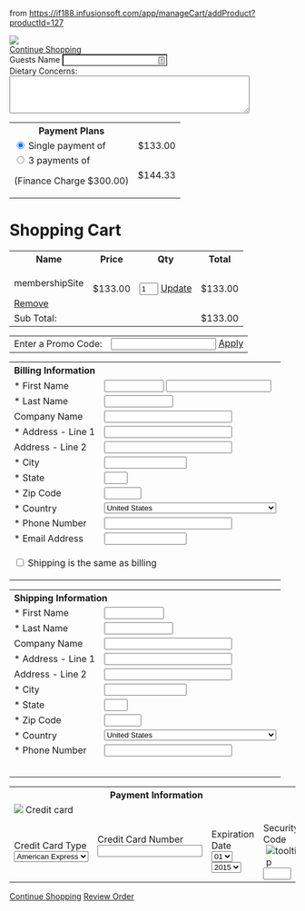from https://if188.infusionsoft.com/app/manageCart/addProduct?productId=127
<form id="checkout" name="checkout" method="post" action="/app/manageCart/updateCart">
    <input type="hidden" value="false" name="proceedToCheckout" id="proceedToCheckout">
    <input type="hidden" value="" name="purchasableProductIds" id="purchasableProductIds">
    <input type="hidden" value="" name="quantities" id="quantities">
    <input type="hidden" value="" name="removePurchasableProductId" id="removePurchasableProductId">
    <input type="hidden" value="" name="upSellId" id="upSellId">
    <div id="header">
        <div id="CUSTOM_HTML">
            <div id="customHeader">
            </div>
        </div>
        <div id="IMAGE">
            <div id="companyLogoTopBanner">
                <img src="https://d1yoaun8syyxxt.cloudfront.net/if188-dd91732f-2302-446b-9763-d30d6fe1a96a-v2">
            </div>    </div>                        </div>
            <div id="contentWide">
                <div id="CHECKOUT_LINKS_TOP">
                    <link type="text/css" rel="stylesheet" href="/css/anti_spam.jsp?b=1.40.0.41">
                    <script type="text/javascript">(function() {
                        var styleArray = ["/css/anti_spam.jsp"];
                        if (window.Infusion) {
                        Infusion.stylesLoaded(styleArray);
                        } else if (window.InfusionStyles) {
                        window.InfusionStyles.concat(styleArray);
                        } else {
                        window.InfusionStyles = styleArray;
                        }                    })();
                    </script>
                    <div class="checkoutLinksTop">
                        <input type="hidden" value="true" name="version3state" id="version3state">
                        <a class="continueButton" href="/app/storeFront/showStoreFront">Continue Shopping</a>
                    </div>
                </div>
                <div id="CUSTOM_HTML">
                    <div id="customCheckoutTop">
                        Guests Name 
                        <input type="text" 
                            name="Contact0_GuestsName" 
                            style="background-image: url(&quot;data:image/png;base64,iVBORw0KGgoAAAANSUhEUgAAABAAAAAQCAYAAAAf8/9hAAABHklEQVQ4EaVTO26DQBD1ohQWaS2lg9JybZ+AK7hNwx2oIoVf4UPQ0Lj1FdKktevIpel8AKNUkDcWMxpgSaIEaTVv3sx7uztiTdu2s/98DywOw3Dued4Who/M2aIx5lZV1aEsy0+qiwHELyi+Ytl0PQ69SxAxkWIA4RMRTdNsKE59juMcuZd6xIAFeZ6fGCdJ8kY4y7KAuTRNGd7jyEBXsdOPE3a0QGPsniOnnYMO67LgSQN9T41F2QGrQRRFCwyzoIF2qyBuKKbcOgPXdVeY9rMWgNsjf9ccYesJhk3f5dYT1HX9gR0LLQR30TnjkUEcx2uIuS4RnI+aj6sJR0AM8AaumPaM/rRehyWhXqbFAA9kh3/8/NvHxAYGAsZ/il8IalkCLBfNVAAAAABJRU5ErkJggg==&quot;); background-repeat: no-repeat; background-attachment: scroll; background-position: right center;"
                        >
                            <br>
                        Dietary Concerns:  <textarea name="Contact0_DietaryRestrictions" cols="50" rows="4"></textarea>
                    </div>
                </div>
                <div id="PAYMENT_PLANS">        <table class="payPlan tabular grid">                <tbody><tr>
                    <th class="leftAlign">Payment Plans</th>
                    <th></th>
                </tr>            <tr>
                <td>
                    <input type="radio" checked="" value="0" name="payPlanId" class="choosePlan" onclick="Infusion.ManageCart.ajaxSubmitForm(jQuery('.payPlan').closest('form').attr('id'), false, 0, 0,['BRIEF_PRODUCT_SUMMARY', 'BILLING_ENTRY', 'SHIPPING_ENTRY', 'PAYMENT_SELECTION', 'CHECKOUT_LINKS_TOP', 'CHECKOUT_LINKS']);">
                    Single payment of
                </td>
                <td class="rightAlign">$133.00</td>
            </tr>                <tr>
            <td>
                <input type="radio" value="3" name="payPlanId" class="choosePlan" onclick="Infusion.ManageCart.ajaxSubmitForm(jQuery('.payPlan').closest('form').attr('id'), false, 0, 0,['BRIEF_PRODUCT_SUMMARY', 'BILLING_ENTRY', 'SHIPPING_ENTRY', 'PAYMENT_SELECTION', 'CHECKOUT_LINKS_TOP', 'CHECKOUT_LINKS']);">
                3&nbsp;payments of
                <p class="financeCharge">(Finance Charge $300.00)</p>
            </td>
            <td class="rightAlign">$144.33</td>
        </tr>
    </tbody></table>    </div>
    <div id="BRIEF_PRODUCT_SUMMARY">    <h1>Shopping Cart</h1>
        <input type="hidden" value="false" name="isShippingRequired" id="isShippingRequired">
        <input type="hidden" value="false" name="isCartEmpty" id="isCartEmpty"><div class="tableContainer">
        <table class="viewCart tabular grid">
            <tbody><tr>
                <th colspan="2" class="leftAlign">Name</th>
                <th class="rightAlign">Price</th>
                <th class="centerAlign">Qty</th>
                <th class="rightAlign">Total</th>
            </tr>
            <tr>
                <td colspan="2" class="leftAlign">                            <p class="cartProduct">membershipSite</p>
                <p class="cartDescription"> </p>
                <a href="javascript:Infusion.ManageCart.ajaxSubmitForm(jQuery('.viewCart').closest('form').attr('id'), false, '1', 0, ['BRIEF_PRODUCT_SUMMARY','UP_SELLS','PAYMENT_PLANS','SHIPPING_OPTIONS', 'SHIPPING_ENTRY', 'BILLING_ENTRY','PAYMENT_SELECTION','CHECKOUT_LINKS','CHECKOUT_LINKS_TOP']);">Remove</a>
            </td>
            <td class="rightAlign">
                <span class="price">$133.00</span>
            </td>
            <td class="centerAlign">
                <input type="text" size="1" value="1" name="qty_1" class="qtyField">
                <a class="updateCart" href="javascript:Infusion.ManageCart.ajaxSubmitForm(jQuery('.viewCart').closest('form').attr('id'), false, 0, 0, ['BRIEF_PRODUCT_SUMMARY','UP_SELLS','PAYMENT_PLANS', 'SHIPPING_OPTIONS', 'SHIPPING_ENTRY', 'BILLING_ENTRY','PAYMENT_SELECTION','CHECKOUT_LINKS','CHECKOUT_LINKS_TOP']);">Update</a>
            </td>
            <td class="rightAlign">
                $133.00
            </td>
        </tr>
        <tr class="subtotal">
            <td colspan="2" class="leftAlign">Sub Total:</td>
            <td class="rightAlign"></td>
            <td class="centerAlign"></td>
            <td class="rightAlign">$133.00</td>
        </tr>
    </tbody></table>
</div>    </div>
<div id="PROMO_CODE">    <table class="promoCode">
    <tbody><tr>
        <td align="left">
            Enter a Promo Code:
        </td>
        <td>
            <input type="text" name="promoCode" id="promoCode" class="promoField">
            <a class="codeButton" href="javascript:Infusion.ManageCart.ajaxSubmitForm('checkout', false, 0, 0, ['BRIEF_PRODUCT_SUMMARY','PAYMENT_PLANS', 'PROMO_CODE', 'UP_SELLS']);">Apply</a>
        </td>
    </tr>
</tbody></table>    </div>
<div id="UP_SELLS">    </div>
<div id="BILLING_ENTRY">
    <table class="billingTable tabular grid">
        <tbody><tr>
            <th align="left" colspan="2">Billing Information</th>
        </tr>
        <tr>
            <td class="rightAlignTop"><label class="checkoutLabel">* First Name</label></td>
            <td>
                <input type="text" size="10" name="firstName" id="firstName" data-constraints="@Required(label=&quot;First Name&quot;, groups=[customer])" class="regula-validation checkoutTop">
                <input type="text" name="inf_95O2gIEAKtVu6WBV" id="inf_95O2gIEAKtVu6WBV" class="inf_a793efe1f52b80b9050125021f2cfb6a">
            </td>
        </tr>
        <tr>
            <td class="rightAlign"><label class="checkoutLabel">* Last Name</label></td>
            <td>
                <input type="text" size="12" name="lastName" id="lastName" data-constraints="@Required(label=&quot;Last Name&quot;, groups=[customer])" class="regula-validation checkout">
            </td>
        </tr>
        <tr>
            <td class="rightAlign">
                <label class="checkoutLabel">
                    Company Name
                </label>
            </td>
            <td>
                <input type="text" size="25" name="company" id="company" class="checkout">
            </td>
        </tr>
        <tr>
            <td class="rightAlign"><label class="checkoutLabel">* Address - Line 1</label></td>
            <td><input type="text" size="25" name="addressLine1" id="addressLine1" data-constraints="@Required(label=&quot;Address - Line 1&quot;, groups=[customer])" class="regula-validation checkout"></td>
        </tr>
        <tr>
            <td class="rightAlign"><label class="checkoutLabel">Address - Line 2</label></td>
            <td><input type="text" size="25" name="addressLine2" id="addressLine2" class="checkout"></td>
        </tr>
        <tr>
            <td class="rightAlign"><label class="checkoutLabel">* City</label></td>
            <td><input type="text" size="15" name="city" id="city" data-constraints="@Required(label=&quot;City&quot;, groups=[customer])" class="regula-validation checkout"></td>
        </tr>
        <tr>
            <td class="rightAlign"><label class="checkoutLabel"><div id="stateRequired">* State</div></label></td>
            <td>
                <input type="text" size="2" name="state" id="state" data-constraints="@StateRequiredForSpecificCountries(countryFieldName=&quot;country&quot;, label=&quot;State&quot;, groups=[customer])" class="regula-validation checkout">
            </td>
        </tr>
        <tr>
            <td class="rightAlign"><label class="checkoutLabel">* Zip Code</label></td>
            <td><input type="text" size="5" name="zipCode" id="zipCode" data-constraints="@Required(label=&quot;Zip Code&quot;, groups=[customer])" class="regula-validation checkoutShort"></td>
        </tr>
        <tr>
            <td class="rightAlign"><label class="checkoutLabel">* Country</label></td>
            <td><select data-on="Component.Select" name="country" id="country" data-constraints="@Required(label=&quot;Billing Country&quot;, groups=[customer])" class="regula-validation checkoutShort"><option value="">Please select one</option><option value="Afghanistan">Afghanistan</option><option value="Albania">Albania</option><option value="Algeria">Algeria</option><option value="American Samoa">American Samoa</option><option value="Andorra">Andorra</option><option value="Angola">Angola</option><option value="Anguilla">Anguilla</option><option value="Antarctica">Antarctica</option><option value="Antigua and Barbuda">Antigua and Barbuda</option><option value="Argentina">Argentina</option><option value="Armenia">Armenia</option><option value="Aruba">Aruba</option><option value="Australia">Australia</option><option value="Austria">Austria</option><option value="Åland Islands">Åland Islands</option><option value="Azerbaijan">Azerbaijan</option><option value="Bahamas">Bahamas</option><option value="Bahrain">Bahrain</option><option value="Bangladesh">Bangladesh</option><option value="Barbados">Barbados</option><option value="Belarus">Belarus</option><option value="Belgium">Belgium</option><option value="Belize">Belize</option><option value="Benin">Benin</option><option value="Bermuda">Bermuda</option><option value="Bhutan">Bhutan</option><option value="Bolivia">Bolivia</option><option value="Bosnia and Herzegovina">Bosnia and Herzegovina</option><option value="Botswana">Botswana</option><option value="Bouvet Island">Bouvet Island</option><option value="Brazil">Brazil</option><option value="British Indian Ocean Territory">British Indian Ocean Territory</option><option value="Brunei Darussalam">Brunei Darussalam</option><option value="Bulgaria">Bulgaria</option><option value="Burkina Faso">Burkina Faso</option><option value="Burundi">Burundi</option><option value="Cambodia">Cambodia</option><option value="Cameroon">Cameroon</option><option value="Canada">Canada</option><option value="Cape Verde">Cape Verde</option><option value="Cayman Islands">Cayman Islands</option><option value="Central African Republic">Central African Republic</option><option value="Chad">Chad</option><option value="Chile">Chile</option><option value="China">China</option><option value="Christmas Island">Christmas Island</option><option value="Cocos (Keeling) Islands">Cocos (Keeling) Islands</option><option value="Colombia">Colombia</option><option value="Comoros">Comoros</option><option value="Congo">Congo</option><option value="Democratic Republic Of Congo">Democratic Republic Of Congo</option><option value="Cook Islands">Cook Islands</option><option value="Costa Rica">Costa Rica</option><option value="Croatia">Croatia</option><option value="Cuba">Cuba</option><option value="Cyprus">Cyprus</option><option value="Czech Republic">Czech Republic</option><option value="Côte D'Ivoire">Côte D'Ivoire</option><option value="Denmark">Denmark</option><option value="Djibouti">Djibouti</option><option value="Dominica">Dominica</option><option value="Dominican Republic">Dominican Republic</option><option value="Ecuador">Ecuador</option><option value="Egypt">Egypt</option><option value="El Salvador">El Salvador</option><option value="Equatorial Guinea">Equatorial Guinea</option><option value="Eritrea">Eritrea</option><option value="Estonia">Estonia</option><option value="Ethiopia">Ethiopia</option><option value="Falkland Islands">Falkland Islands</option><option value="Faroe Islands">Faroe Islands</option><option value="Fiji">Fiji</option><option value="Finland">Finland</option><option value="France">France</option><option value="French Guiana">French Guiana</option><option value="French Polynesia">French Polynesia</option><option value="French Southern Territories">French Southern Territories</option><option value="Gabon">Gabon</option><option value="Gambia">Gambia</option><option value="Georgia">Georgia</option><option value="Germany">Germany</option><option value="Ghana">Ghana</option><option value="Gibraltar">Gibraltar</option><option value="Greece">Greece</option><option value="Greenland">Greenland</option><option value="Grenada">Grenada</option><option value="Guadeloupe">Guadeloupe</option><option value="Guam">Guam</option><option value="Guatemala">Guatemala</option><option value="Guernsey">Guernsey</option><option value="Guinea">Guinea</option><option value="Guinea-Bissau">Guinea-Bissau</option><option value="Guyana">Guyana</option><option value="Haiti">Haiti</option><option value="Heard and McDonald Islands">Heard and McDonald Islands</option><option value="Holy See (Vatican City State)">Holy See (Vatican City State)</option><option value="Honduras">Honduras</option><option value="Hong Kong">Hong Kong</option><option value="Hungary">Hungary</option><option value="Iceland">Iceland</option><option value="India">India</option><option value="Indonesia">Indonesia</option><option value="Iran">Iran</option><option value="Iraq">Iraq</option><option value="Ireland">Ireland</option><option value="Isle of Man">Isle of Man</option><option value="Israel">Israel</option><option value="Italy">Italy</option><option value="Jamaica">Jamaica</option><option value="Japan">Japan</option><option value="Jersey">Jersey</option><option value="Jordan">Jordan</option><option value="Kazakhstan">Kazakhstan</option><option value="Kenya">Kenya</option><option value="Kiribati">Kiribati</option><option value="North Korea">North Korea</option><option value="South Korea">South Korea</option><option value="Kuwait">Kuwait</option><option value="Kyrgyzstan">Kyrgyzstan</option><option value="Laos">Laos</option><option value="Latvia">Latvia</option><option value="Lebanon">Lebanon</option><option value="Lesotho">Lesotho</option><option value="Liberia">Liberia</option><option value="Libya">Libya</option><option value="Liechtenstein">Liechtenstein</option><option value="Lithuania">Lithuania</option><option value="Luxembourg">Luxembourg</option><option value="Macao">Macao</option><option value="Republic of Macedonia">Republic of Macedonia</option><option value="Madagascar">Madagascar</option><option value="Malawi">Malawi</option><option value="Malaysia">Malaysia</option><option value="Maldives">Maldives</option><option value="Mali">Mali</option><option value="Malta">Malta</option><option value="Marshall Islands">Marshall Islands</option><option value="Martinique">Martinique</option><option value="Mauritania">Mauritania</option><option value="Mauritius">Mauritius</option><option value="Mayotte">Mayotte</option><option value="Mexico">Mexico</option><option value="Federated States of Micronesia">Federated States of Micronesia</option><option value="Moldova">Moldova</option><option value="Monaco">Monaco</option><option value="Mongolia">Mongolia</option><option value="Montenegro">Montenegro</option><option value="Montserrat">Montserrat</option><option value="Morocco">Morocco</option><option value="Mozambique">Mozambique</option><option value="Myanmar">Myanmar</option><option value="Namibia">Namibia</option><option value="Nauru">Nauru</option><option value="Nepal">Nepal</option><option value="Netherlands">Netherlands</option><option value="Netherlands Antilles">Netherlands Antilles</option><option value="New Caledonia">New Caledonia</option><option value="New Zealand">New Zealand</option><option value="Nicaragua">Nicaragua</option><option value="Niger">Niger</option><option value="Nigeria">Nigeria</option><option value="Niue">Niue</option><option value="Norfolk Island">Norfolk Island</option><option value="Northern Mariana Islands">Northern Mariana Islands</option><option value="Norway">Norway</option><option value="Oman">Oman</option><option value="Pakistan">Pakistan</option><option value="Palau">Palau</option><option value="Palestine">Palestine</option><option value="Panama">Panama</option><option value="Papua New Guinea">Papua New Guinea</option><option value="Paraguay">Paraguay</option><option value="Peru">Peru</option><option value="Philippines">Philippines</option><option value="Pitcairn">Pitcairn</option><option value="Poland">Poland</option><option value="Portugal">Portugal</option><option value="Puerto Rico">Puerto Rico</option><option value="Qatar">Qatar</option><option value="Romania">Romania</option><option value="Russian Federation">Russian Federation</option><option value="Rwanda">Rwanda</option><option value="Réunion">Réunion</option><option value="St. Barthélemy">St. Barthélemy</option><option value="St. Helena, Ascension and Tristan Da Cunha">St. Helena, Ascension and Tristan Da Cunha</option><option value="St. Kitts And Nevis">St. Kitts And Nevis</option><option value="St. Lucia">St. Lucia</option><option value="St. Martin">St. Martin</option><option value="St. Pierre And Miquelon">St. Pierre And Miquelon</option><option value="St. Vincent And The Grenedines">St. Vincent And The Grenedines</option><option value="Samoa">Samoa</option><option value="San Marino">San Marino</option><option value="Sao Tome and Principe">Sao Tome and Principe</option><option value="Saudi Arabia">Saudi Arabia</option><option value="Senegal">Senegal</option><option value="Serbia">Serbia</option><option value="Seychelles">Seychelles</option><option value="Sierra Leone">Sierra Leone</option><option value="Singapore">Singapore</option><option value="Slovakia">Slovakia</option><option value="Slovenia">Slovenia</option><option value="Solomon Islands">Solomon Islands</option><option value="Somalia">Somalia</option><option value="South Africa">South Africa</option><option value="South Georgia and the South Sandwich Islands">South Georgia and the South Sandwich Islands</option><option value="Spain">Spain</option><option value="Sri Lanka">Sri Lanka</option><option value="Sudan">Sudan</option><option value="Suriname">Suriname</option><option value="Svalbard And Jan Mayen">Svalbard And Jan Mayen</option><option value="Swaziland">Swaziland</option><option value="Sweden">Sweden</option><option value="Switzerland">Switzerland</option><option value="Syrian Arab Republic">Syrian Arab Republic</option><option value="Taiwan">Taiwan</option><option value="Tajikistan">Tajikistan</option><option value="Tanzania">Tanzania</option><option value="Thailand">Thailand</option><option value="Timor-Leste">Timor-Leste</option><option value="Togo">Togo</option><option value="Tokelau">Tokelau</option><option value="Tonga">Tonga</option><option value="Trinidad and Tobago">Trinidad and Tobago</option><option value="Tunisia">Tunisia</option><option value="Turkey">Turkey</option><option value="Turkmenistan">Turkmenistan</option><option value="Turks and Caicos Islands">Turks and Caicos Islands</option><option value="Tuvalu">Tuvalu</option><option value="Uganda">Uganda</option><option value="Ukraine">Ukraine</option><option value="United Arab Emirates">United Arab Emirates</option><option value="United Kingdom">United Kingdom</option><option value="United States" selected="selected">United States</option><option value="US Minor Outlying Islands">US Minor Outlying Islands</option><option value="Uruguay">Uruguay</option><option value="Uzbekistan">Uzbekistan</option><option value="Vanuatu">Vanuatu</option><option value="Venezuela">Venezuela</option><option value="Viet Nam">Viet Nam</option><option value="Virgin Islands, British">Virgin Islands, British</option><option value="Virgin Islands, U.S.">Virgin Islands, U.S.</option><option value="Wallis and Futuna">Wallis and Futuna</option><option value="Western Sahara">Western Sahara</option><option value="Yemen">Yemen</option><option value="Zambia">Zambia</option><option value="Zimbabwe">Zimbabwe</option></select></td>
        </tr>
        <tr>
            <td class="rightAlign">* Phone Number</td>
            <td><input type="text" size="25" name="phoneNumber" id="phoneNumber" data-constraints="@Required(label=&quot;Phone Number&quot;, groups=[customer])" class="regula-validation checkout"></td>
        </tr>
        <tr>
            <td class="rightAlign">* Email Address</td>
            <td><input type="text" size="15" name="emailAddress" id="emailAddress" data-constraints="@Required(label=&quot;Email Address&quot;, groups=[customer]) @Email(label=&quot;Email Address&quot;, groups=[customer])" class="regula-validation checkoutBottom"></td>
        </tr>
        <tr class="shippingCheckbox">
            <td class="" colspan="2">
                <p class="addressTableInfo">
                    <input type="checkbox" onclick="Infusion.ManageCart.copyShipping(this, 'checkout', 'onestep', 'State', false)"> Shipping is the same as billing
                </p>
            </td>
        </tr>
    </tbody></table>
    <script type="text/javascript">jQuery('.billingTable').removeAttr('style');</script>
    <script type="text/javascript">Infusion.on("ManageCart").readyExec(function() {    var $country = jQuery('#country');        if ($country.val() == 'United States' || $country.val() == 'Canada') {
    jQuery('#stateRequired').html('* State');
    }    if ($country.length &gt; 0 &amp;&amp; "SELECT" == $country.get(0).tagName) {
    $country.change(function() {            if ($country.val() == 'United States' || $country.val() == 'Canada') {
    jQuery('#stateRequired').html('* State');
    } else {
    jQuery('#stateRequired').html('State');
    }
    });    }    var formName = 'checkout';
    jQuery('#addressLine1, #city, #state, #zipCode, #country').bind('change', {formName: formName}, Infusion.ManageCart.taxAjaxCall);
;});</script>    </div>
<div id="SHIPPING_ENTRY">    <table class="shippingTable tabular grid">
    <tbody><tr>
        <th align="left" colspan="2">Shipping Information</th>
    </tr>
    <tr>
        <td class="rightAlignTop"><label class="checkoutLabel">* First Name</label></td>
        <td><input type="text" size="10" name="shipFirstName" id="shipFirstName" data-constraints="@Required(label=&quot;Shipping First Name&quot;, groups=[customer])" class="regula-validation checkoutTop"></td>
    </tr>
    <tr>
        <td class="rightAlign"><label class="checkoutLabel">* Last Name</label></td>
        <td><input type="text" size="12" name="shipLastName" id="shipLastName" data-constraints="@Required(label=&quot;Shipping Last Name&quot;, groups=[customer])" class="regula-validation checkout"></td>
    </tr>
    <tr>
        <td class="rightAlign">
            <label class="checkoutLabel">
                Company Name
            </label>
        </td>
        <td>
            <input type="text" size="25" name="shipCompany" id="shipCompany" class="checkout">
        </td>
    </tr>
    <tr>
        <td class="rightAlign"><label class="checkoutLabel">* Address - Line 1</label></td>
        <td><input type="text" size="25" name="shipAddressLine1" id="shipAddressLine1" data-constraints="@Required(label=&quot;Shipping Address - Line 1&quot;, groups=[customer])" class="regula-validation checkout"></td>
    </tr>
    <tr>
        <td class="rightAlign"><label class="checkoutLabel">Address - Line 2</label></td>
        <td><input type="text" size="25" name="shipAddressLine2" id="shipAddressLine2" class="checkout"></td>
    </tr>
    <tr>
        <td class="rightAlign"><label class="checkoutLabel">* City</label></td>
        <td><input type="text" size="15" name="shipCity" id="shipCity" data-constraints="@Required(label=&quot;Shipping City&quot;, groups=[customer])" class="regula-validation checkout"></td>
    </tr>
    <tr>
        <td class="rightAlign"><label class="checkoutLabel"><div id="shippingStateRequired">* State</div></label></td>
        <td>
            <input type="text" size="2" name="shipState" id="shipState" data-constraints="@StateRequiredForSpecificCountries(countryFieldName=&quot;shipCountry&quot;, label=&quot;Shipping State&quot;, groups=[customer])" class="regula-validation checkout">
        </td>
    </tr>
    <tr>
        <td class="rightAlign"><label class="checkoutLabel">* Zip Code</label></td>
        <td><input type="text" size="5" name="shipZipCode" id="shipZipCode" data-constraints="@Required(label=&quot;Shipping Zip Code&quot;, groups=[customer])" class="regula-validation checkoutShort"></td>
    </tr>
    <tr>
        <td class="rightAlign"><label class="checkoutLabel">* Country</label></td>
        <td><select data-on="Component.Select" name="shipCountry" id="shipCountry" data-constraints="@Required(label=&quot;Shipping Country&quot;, groups=[customer])" class="regula-validation checkoutShort"><option value="">Please select one</option><option value="Afghanistan">Afghanistan</option><option value="Albania">Albania</option><option value="Algeria">Algeria</option><option value="American Samoa">American Samoa</option><option value="Andorra">Andorra</option><option value="Angola">Angola</option><option value="Anguilla">Anguilla</option><option value="Antarctica">Antarctica</option><option value="Antigua and Barbuda">Antigua and Barbuda</option><option value="Argentina">Argentina</option><option value="Armenia">Armenia</option><option value="Aruba">Aruba</option><option value="Australia">Australia</option><option value="Austria">Austria</option><option value="Åland Islands">Åland Islands</option><option value="Azerbaijan">Azerbaijan</option><option value="Bahamas">Bahamas</option><option value="Bahrain">Bahrain</option><option value="Bangladesh">Bangladesh</option><option value="Barbados">Barbados</option><option value="Belarus">Belarus</option><option value="Belgium">Belgium</option><option value="Belize">Belize</option><option value="Benin">Benin</option><option value="Bermuda">Bermuda</option><option value="Bhutan">Bhutan</option><option value="Bolivia">Bolivia</option><option value="Bosnia and Herzegovina">Bosnia and Herzegovina</option><option value="Botswana">Botswana</option><option value="Bouvet Island">Bouvet Island</option><option value="Brazil">Brazil</option><option value="British Indian Ocean Territory">British Indian Ocean Territory</option><option value="Brunei Darussalam">Brunei Darussalam</option><option value="Bulgaria">Bulgaria</option><option value="Burkina Faso">Burkina Faso</option><option value="Burundi">Burundi</option><option value="Cambodia">Cambodia</option><option value="Cameroon">Cameroon</option><option value="Canada">Canada</option><option value="Cape Verde">Cape Verde</option><option value="Cayman Islands">Cayman Islands</option><option value="Central African Republic">Central African Republic</option><option value="Chad">Chad</option><option value="Chile">Chile</option><option value="China">China</option><option value="Christmas Island">Christmas Island</option><option value="Cocos (Keeling) Islands">Cocos (Keeling) Islands</option><option value="Colombia">Colombia</option><option value="Comoros">Comoros</option><option value="Congo">Congo</option><option value="Democratic Republic Of Congo">Democratic Republic Of Congo</option><option value="Cook Islands">Cook Islands</option><option value="Costa Rica">Costa Rica</option><option value="Croatia">Croatia</option><option value="Cuba">Cuba</option><option value="Cyprus">Cyprus</option><option value="Czech Republic">Czech Republic</option><option value="Côte D'Ivoire">Côte D'Ivoire</option><option value="Denmark">Denmark</option><option value="Djibouti">Djibouti</option><option value="Dominica">Dominica</option><option value="Dominican Republic">Dominican Republic</option><option value="Ecuador">Ecuador</option><option value="Egypt">Egypt</option><option value="El Salvador">El Salvador</option><option value="Equatorial Guinea">Equatorial Guinea</option><option value="Eritrea">Eritrea</option><option value="Estonia">Estonia</option><option value="Ethiopia">Ethiopia</option><option value="Falkland Islands">Falkland Islands</option><option value="Faroe Islands">Faroe Islands</option><option value="Fiji">Fiji</option><option value="Finland">Finland</option><option value="France">France</option><option value="French Guiana">French Guiana</option><option value="French Polynesia">French Polynesia</option><option value="French Southern Territories">French Southern Territories</option><option value="Gabon">Gabon</option><option value="Gambia">Gambia</option><option value="Georgia">Georgia</option><option value="Germany">Germany</option><option value="Ghana">Ghana</option><option value="Gibraltar">Gibraltar</option><option value="Greece">Greece</option><option value="Greenland">Greenland</option><option value="Grenada">Grenada</option><option value="Guadeloupe">Guadeloupe</option><option value="Guam">Guam</option><option value="Guatemala">Guatemala</option><option value="Guernsey">Guernsey</option><option value="Guinea">Guinea</option><option value="Guinea-Bissau">Guinea-Bissau</option><option value="Guyana">Guyana</option><option value="Haiti">Haiti</option><option value="Heard and McDonald Islands">Heard and McDonald Islands</option><option value="Holy See (Vatican City State)">Holy See (Vatican City State)</option><option value="Honduras">Honduras</option><option value="Hong Kong">Hong Kong</option><option value="Hungary">Hungary</option><option value="Iceland">Iceland</option><option value="India">India</option><option value="Indonesia">Indonesia</option><option value="Iran">Iran</option><option value="Iraq">Iraq</option><option value="Ireland">Ireland</option><option value="Isle of Man">Isle of Man</option><option value="Israel">Israel</option><option value="Italy">Italy</option><option value="Jamaica">Jamaica</option><option value="Japan">Japan</option><option value="Jersey">Jersey</option><option value="Jordan">Jordan</option><option value="Kazakhstan">Kazakhstan</option><option value="Kenya">Kenya</option><option value="Kiribati">Kiribati</option><option value="North Korea">North Korea</option><option value="South Korea">South Korea</option><option value="Kuwait">Kuwait</option><option value="Kyrgyzstan">Kyrgyzstan</option><option value="Laos">Laos</option><option value="Latvia">Latvia</option><option value="Lebanon">Lebanon</option><option value="Lesotho">Lesotho</option><option value="Liberia">Liberia</option><option value="Libya">Libya</option><option value="Liechtenstein">Liechtenstein</option><option value="Lithuania">Lithuania</option><option value="Luxembourg">Luxembourg</option><option value="Macao">Macao</option><option value="Republic of Macedonia">Republic of Macedonia</option><option value="Madagascar">Madagascar</option><option value="Malawi">Malawi</option><option value="Malaysia">Malaysia</option><option value="Maldives">Maldives</option><option value="Mali">Mali</option><option value="Malta">Malta</option><option value="Marshall Islands">Marshall Islands</option><option value="Martinique">Martinique</option><option value="Mauritania">Mauritania</option><option value="Mauritius">Mauritius</option><option value="Mayotte">Mayotte</option><option value="Mexico">Mexico</option><option value="Federated States of Micronesia">Federated States of Micronesia</option><option value="Moldova">Moldova</option><option value="Monaco">Monaco</option><option value="Mongolia">Mongolia</option><option value="Montenegro">Montenegro</option><option value="Montserrat">Montserrat</option><option value="Morocco">Morocco</option><option value="Mozambique">Mozambique</option><option value="Myanmar">Myanmar</option><option value="Namibia">Namibia</option><option value="Nauru">Nauru</option><option value="Nepal">Nepal</option><option value="Netherlands">Netherlands</option><option value="Netherlands Antilles">Netherlands Antilles</option><option value="New Caledonia">New Caledonia</option><option value="New Zealand">New Zealand</option><option value="Nicaragua">Nicaragua</option><option value="Niger">Niger</option><option value="Nigeria">Nigeria</option><option value="Niue">Niue</option><option value="Norfolk Island">Norfolk Island</option><option value="Northern Mariana Islands">Northern Mariana Islands</option><option value="Norway">Norway</option><option value="Oman">Oman</option><option value="Pakistan">Pakistan</option><option value="Palau">Palau</option><option value="Palestine">Palestine</option><option value="Panama">Panama</option><option value="Papua New Guinea">Papua New Guinea</option><option value="Paraguay">Paraguay</option><option value="Peru">Peru</option><option value="Philippines">Philippines</option><option value="Pitcairn">Pitcairn</option><option value="Poland">Poland</option><option value="Portugal">Portugal</option><option value="Puerto Rico">Puerto Rico</option><option value="Qatar">Qatar</option><option value="Romania">Romania</option><option value="Russian Federation">Russian Federation</option><option value="Rwanda">Rwanda</option><option value="Réunion">Réunion</option><option value="St. Barthélemy">St. Barthélemy</option><option value="St. Helena, Ascension and Tristan Da Cunha">St. Helena, Ascension and Tristan Da Cunha</option><option value="St. Kitts And Nevis">St. Kitts And Nevis</option><option value="St. Lucia">St. Lucia</option><option value="St. Martin">St. Martin</option><option value="St. Pierre And Miquelon">St. Pierre And Miquelon</option><option value="St. Vincent And The Grenedines">St. Vincent And The Grenedines</option><option value="Samoa">Samoa</option><option value="San Marino">San Marino</option><option value="Sao Tome and Principe">Sao Tome and Principe</option><option value="Saudi Arabia">Saudi Arabia</option><option value="Senegal">Senegal</option><option value="Serbia">Serbia</option><option value="Seychelles">Seychelles</option><option value="Sierra Leone">Sierra Leone</option><option value="Singapore">Singapore</option><option value="Slovakia">Slovakia</option><option value="Slovenia">Slovenia</option><option value="Solomon Islands">Solomon Islands</option><option value="Somalia">Somalia</option><option value="South Africa">South Africa</option><option value="South Georgia and the South Sandwich Islands">South Georgia and the South Sandwich Islands</option><option value="Spain">Spain</option><option value="Sri Lanka">Sri Lanka</option><option value="Sudan">Sudan</option><option value="Suriname">Suriname</option><option value="Svalbard And Jan Mayen">Svalbard And Jan Mayen</option><option value="Swaziland">Swaziland</option><option value="Sweden">Sweden</option><option value="Switzerland">Switzerland</option><option value="Syrian Arab Republic">Syrian Arab Republic</option><option value="Taiwan">Taiwan</option><option value="Tajikistan">Tajikistan</option><option value="Tanzania">Tanzania</option><option value="Thailand">Thailand</option><option value="Timor-Leste">Timor-Leste</option><option value="Togo">Togo</option><option value="Tokelau">Tokelau</option><option value="Tonga">Tonga</option><option value="Trinidad and Tobago">Trinidad and Tobago</option><option value="Tunisia">Tunisia</option><option value="Turkey">Turkey</option><option value="Turkmenistan">Turkmenistan</option><option value="Turks and Caicos Islands">Turks and Caicos Islands</option><option value="Tuvalu">Tuvalu</option><option value="Uganda">Uganda</option><option value="Ukraine">Ukraine</option><option value="United Arab Emirates">United Arab Emirates</option><option value="United Kingdom">United Kingdom</option><option value="United States" selected="selected">United States</option><option value="US Minor Outlying Islands">US Minor Outlying Islands</option><option value="Uruguay">Uruguay</option><option value="Uzbekistan">Uzbekistan</option><option value="Vanuatu">Vanuatu</option><option value="Venezuela">Venezuela</option><option value="Viet Nam">Viet Nam</option><option value="Virgin Islands, British">Virgin Islands, British</option><option value="Virgin Islands, U.S.">Virgin Islands, U.S.</option><option value="Wallis and Futuna">Wallis and Futuna</option><option value="Western Sahara">Western Sahara</option><option value="Yemen">Yemen</option><option value="Zambia">Zambia</option><option value="Zimbabwe">Zimbabwe</option></select></td>
    </tr>
    <tr>
        <td class="rightAlign">* Phone Number</td>
        <td><input type="text" size="25" name="shipPhoneNumber" id="shipPhoneNumber" data-constraints="@Required(label=&quot;Shipping Phone Number&quot;, groups=[customer])" class="regula-validation checkoutBottom"></td>
    </tr>
    <tr>
        <td colspan="2">&nbsp;</td>
    </tr>
    <tr class="shippingCheckbox">
        <td colspan="2"></td>
    </tr>
</tbody></table>
<script type="text/javascript">jQuery('.shippingTable').removeAttr('style');</script>
<script type="text/javascript">jQuery(document).ready(function() {            var $shipCountry = jQuery('#shipCountry');            if ($shipCountry.val() == 'United States' || $shipCountry.val() == 'Canada') {
jQuery('#shippingStateRequired').html('* State');
}            if ($shipCountry.length &gt; 0 &amp;&amp; "SELECT" == $shipCountry.get(0).tagName) {
$shipCountry.change(function() {                    if ($shipCountry.val() == 'United States' || $shipCountry.val() == 'Canada') {
jQuery('#shippingStateRequired').html('* State');
} else {
jQuery('#shippingStateRequired').html('State');
}
});
}            var formName = 'checkout';
jQuery('#shipAddressLine1').bind('change', {formName: formName}, Infusion.ManageCart.upsAjaxCall);
jQuery('#shipCity').bind('change', {formName: formName}, Infusion.ManageCart.upsAjaxCall);
jQuery('#shipState').bind('change', {formName: formName}, Infusion.ManageCart.upsAjaxCall);
jQuery('#shipZipCode').bind('change', {formName: formName}, Infusion.ManageCart.upsAjaxCall);
jQuery('#shipCountry').bind('change', {formName: formName}, Infusion.ManageCart.upsAjaxCall);
});</script>
</div>
<div id="PAYMENT_SELECTION">
<table class="paymentMethodTable tabular grid">
    <tbody>
        <tr>
            <th class="leftAlign" colspan="4">Payment Information</th>
        </tr>            <tr>
        <td colspan="4">
            <input type="hidden" value="creditcard" name="paymentType" id="creditCardType">
            <label for="creditCardType">
                <img class="paymentIcon" src="/resources/styledcart/images/paymenttypes/creditcard.png">
                <span class="smallHeader">Credit card</span>
            </label>
        </td>
    </tr>                <tr>
    <td colspan="4">
    </td>
    </tr><!-- creditCardForm v2 -->
    <tr class="cellLow">
        <td class="pay1">
            <span class="paymentLabel">Credit Card Type</span>
            <select data-on="Component.Select" size="1" name="cardType" id="cardType" class="checkout"><option value="American Express">American Express</option><option value="Discover">Discover</option><option value="MasterCard">MasterCard</option><option value="STRIPE (manual)">STRIPE (manual)</option></select>
        </td>
        <td class="pay2">
            <span class="paymentLabel">Credit Card Number</span>
            <input type="text" autocomplete="off" maxlength="16" name="cardNumber" id="cardNumber" data-constraints="@Required(label=&quot;Credit Card Number&quot;, groups=[creditCard])" class="regula-validation checkout">&nbsp;&nbsp;
        </td>
        <td class="pay3">
            <span class="paymentLabel">Expiration Date</span>
            <select data-on="Component.Select" size="1" name="expirationMonth" id="expirationMonth" class="checkoutShortest"><option value="01">01</option><option value="02">02</option><option value="03">03</option><option value="04">04</option><option value="05">05</option><option value="06">06</option><option value="07">07</option><option value="08">08</option><option value="09">09</option><option value="10">10</option><option value="11">11</option><option value="12">12</option></select>
            <select data-on="Component.Select" size="1" name="expirationYear" id="expirationYear" class="checkoutShortest"><option value="2015">2015</option><option value="2016">2016</option><option value="2017">2017</option><option value="2018">2018</option><option value="2019">2019</option><option value="2020">2020</option><option value="2021">2021</option><option value="2022">2022</option><option value="2023">2023</option><option value="2024">2024</option><option value="2025">2025</option><option value="2026">2026</option><option value="2027">2027</option><option value="2028">2028</option><option value="2029">2029</option></select>
        </td>
        <td class="pay4">
            <span class="paymentLabel">Security Code <a onclick="return false;" id="tooltip1" class="tooltip"><img border="0" style="margin-left: 5px; cursor: pointer;" alt="tooltip" src="/resources/styledcart/images/tooltip-icon.png"></a></span>
            <input type="text" autocomplete="off" size="3" name="verificationCode" id="verificationCode" data-constraints="@Required(label=&quot;Security Code&quot;, groups=[creditCard])" class="regula-validation checkoutShortest">
        </td>
    </tr>
    <script type="text/javascript">Infusion.on("ManageCart").readyExec(function() {                if (jQuery('#cardType').val() !== "Maestro") {
    maestroNotSelected();
    }                jQuery('#creditCardType').bind("click", function() {
    // in general, slide effect doesn't work on &lt;tr&gt;
    jQuery('tr.cellLow').show();
    if (jQuery('#cardType').val() !== "Maestro") {
    maestroNotSelected();
    }
    });                jQuery(document).on("click", '#paybycheck', function() {
    jQuery('tr.cellLow').hide();
    });                jQuery(document).on('change', '#cardType', function() {
    if (jQuery('#cardType').val() !== "Maestro") {
    maestroNotSelected();
    } else {
    maestroSelected();
    }
    });                function maestroSelected() {
    jQuery('tr.maestro').show();
    }                function maestroNotSelected() {
    jQuery('tr.maestro').hide();
    }                //Re-bind the regula validation of credit card fields in case this JSP is refreshed through AJAX-ing (which loses the binding)
    regula.bind();                //Re-bind the tooltip for credit card CVC, because AJAX-ing removes the binding.
    Infusion.Ecomm.OrderForms.bindTooltip('tooltip');
    ;});</script>
    <script type="text/javascript">jQuery('.paymentMethodTable').removeAttr('style');</script>
</tbody>
</table>    </div>
<div id="CUSTOM_HTML">
<div id="customCheckoutBottom">
</div>
</div>                        </div>    <div id="CHECKOUT_LINKS"><div class="checkoutLinksBottom">
<a class="continueButton" href="/app/storeFront/showStoreFront">Continue Shopping</a>                <a onclick="Infusion.ManageCart.goToReviewPage(jQuery('#reviewOrderButton').closest('form').attr('id'));" class="continueButton" id="reviewOrderButton" href="javascript:void(0)">Review Order</a></div>    </div>                        </form>